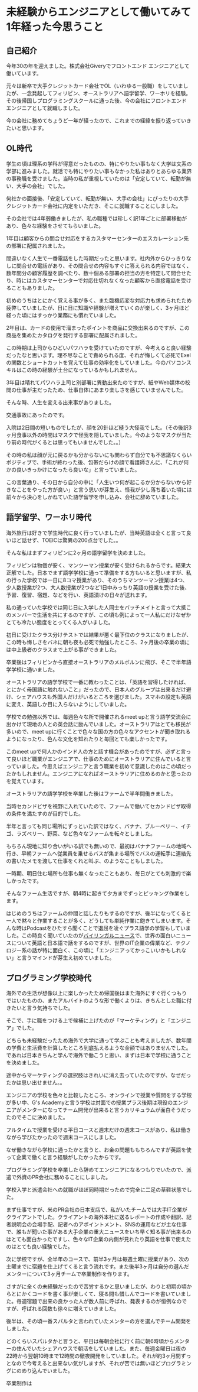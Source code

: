 # 未経験からエンジニアとして働いてみて1年経った今思うこと

## 自己紹介

今年30の年を迎えました。株式会社Giveryでフロントエンド エンジニアとして働いています。

元々は新卒で大手クレジットカード会社でOL（いわゆる一般職）をしていましたが、一念発起してフィリピン、オーストラリアへ語学留学、ワーホリを経験。その後帰国しプログラミングスクールに通った後、今の会社にフロントエンド エンジニアとして就職しました。

今の会社に務めてちょうど一年が経ったので、これまでの経緯を振り返っていきたいと思います。

## OL時代

学生の頃は理系の学科が得意だったものの、特にやりたい事もなく大学は文系の学部に進みました。就活でも特にやりたい事もなかった私はありとあらゆる業界の事務職を受けました。当時の私が重視していたのは「安定していて、転勤が無い、大手の会社」でした。

何社かの面接後、「安定していて、転勤が無い、大手の会社」にぴったりの大手クレジットカード会社に内定をいただき、そこに就職することにしました。

その会社では4年弱働きましたが、私の職種では珍しく訳1年ごとに部署移動があり、色々な経験をさせてもらいました。

1年目は顧客からの問合せ対応をするカスタマーセンターのエスカレーション先の部署に配属されました。

間違いなく人生で一番電話をした時期だったと思います。社内外からひっきりなしに問合せの電話があり、その問合せの内容もすぐに答えられる内容ではなく、数年間分の顧客履歴を調べたり、数十個ある部署の担当の方を特定して問合せたり、時にはカスタマーセンターで対応仕切れなくなった顧客から直接電話を受けることもありました。

初めのうちはとにかく覚える事が多く、また臨機応変な対応力も求められたため疲弊していましたが、日に日に知識や経験が増えていくのが楽しく、3ヶ月ほど経った頃にはすっかり業務にも慣れていました。

2年目は、カードの使用で溜まったポイントを商品に交換出来るのですが、この商品を集めたカタログを発行する部署に配属されました。

この時期は上司からひどいパワハラを受けていたのですが、今考えると良い経験だったなと思います。理不尽なことで責められる度、それが悔しくて必死でExelの関数とショートカットを覚えて仕事の効率化をしていました。今のパソコンスキルはこの時の経験が土台になっているかもしれません。

3年目は晴れてパワハラ上司と別部署に異動出来たのですが、紙やWeb媒体の校閲の仕事が主だったため、仕事自体にあまり楽しさを感じていませんでした。

そんな時、人生を変える出来事がありました。

交通事故にあったのです。

入院は2日間の短いものでしたが、顔を20針ほど縫う大怪我でした。（その後訳3ヶ月食事以外の時間はマスクで怪我を隠していました。今のようなマスクが当たり前の時代がくるとは思ってもいませんでした。。）

その時の私は顔が元に戻るかも分からないにも関わらず自分でも不思議なくらいポジティブで、手術が終わった後、包帯だらけの顔で看護師さんに、「これが何かの良いきっかけになったら良いな」と言っていました。

この言葉通り、その日から自分の中に「人生いつ何が起こるか分からないから好きなことをやった方が良い」と言う思いが芽生え、怪我が少し落ち着いた頃には前々から決心をしかねていた語学留学を申し込み、会社に辞めていました。

## 語学留学、ワーホリ時代

海外旅行は好きで学生時代に良く行っていましたが、当時英語は全くと言って良いほど話せず、TOEICは驚異の200点台でした。。

そんな私はまずフィリピンに2ヶ月の語学留学を決めました。

フィリピンは物価が安く、マンツーマン授業が安く受けられるからです。結果大正解でした。日本でまず語学学校に通って準備をする方もいると思いますが、私の行った学校では一日に8コマ授業があり、そのうちマンツーマン授業は4つ、少人数授業が2つ、大人数授業が2つなど1日中みっちり英語の授業を受けた後、予習、復習、宿題、などを行い、英語漬けの日々が送れます。

私の通っていた学校では同じ日に入学した人同士をバッチメイトと言って大抵このメンバーで生活を共にするのですが、この頃も例によって一人私にだけなぜかとても冷たい態度をとってくる人がいました。

初日に受けたクラス分けテストでは結果が悪く最下位のクラスになりましたが、この時も悔しさをバネに朝も夜も必死で勉強したところ、2ヶ月後の卒業の頃には中上級者のクラスまで上がる事ができました。

卒業後はフィリピンから直接オーストラリアのメルボルンに飛び、そこで半年語学学校に通いました。

オーストラリアの語学学校で一番に教わったことは、「英語を習得したければ、とにかく母国語に触れないこと」だったので、日本人のグループは出来るだけ避け、シェアハウスも外国人だけがいるところを選びました。スマホの設定も英語に変え、英語しか目に入らないようにしていました。

学校での勉強以外では、毎週色々な所で開催されるmeet upと言う語学交流会に出かけて現地の人との英会話に励んでいました。オーストラリアはとても移民が多いので、meet upに行くことで色々な国の方の色々なアクセントが聞き取れるようになったり、色んな文化を知れたりと毎回とても楽しかったです。

このmeet upで何人かのインド人の方と話す機会があったのですが、必ずと言って良いほど職業がエンジニアで、仕事のためにオーストラリアに住んでいると言っていました。今思えばエンジニアと言う職業を初めて意識したのはこの頃だったかもしれません。エンジニアになればオーストラリアに住めるのかと思ったのを覚えています。

オーストラリアの語学学校を卒業した後はファームで半年間働きました。

当時セカンドビザを視野に入れていたので、ファームで働いてセカンドビザ取得の条件を満たすのが目的でした。

半年と言っても同じ場所にずっといた訳ではなく、バナナ、ブルーベリー、イチゴ、ラズベリー、野菜、など色々なファームを転々としました。

もちろん現地に知り合いがいる訳でも無いので、最初はバナナファームの地域へ行き、早朝ファームへ従業員を乗せるバスが集まる場所でバスの運転手に連絡先の書いたメモを渡して仕事をくれと叫ぶ、のようなこともしました。

一時期、明日住む場所も仕事も無くなったこともあり、毎日がとても刺激的で楽しかったです。

そんなファーム生活ですが、朝4時に起きて夕方までずっとピッキング作業をします。

はじめのうちはファームの仲間と話したりもするのですが、後半になってくると一人で黙々と作業することが多く、どうしても単純作業に飽きてしまいます。そんな時はPodcastをひたすら聞くことで退屈を凌ぐプラス語学の学習もしていました。この時良く聞いていたのが[バイリンガルニュース](https://bilingualnews.jp/)で、世界の面白いニュースについて英語と日本語で話をするのですが、世界のIT企業の偉業など、テクノロジー系の話が特に面白く、この頃に「エンジニアってかっこいいかもしれない」と言うマインドが芽生え初めていました。

## プログラミング学校時代

海外での生活が想像以上に楽しかったため帰国後はまた海外にすぐ行くつもりではいたものの、またアルバイトのような形で働くよりは、きちんとした職に付きたいと言う気持ちでした。

そこで、手に職をつける上で候補に上げたのが「マーケティング」と「エンジニア」でした。

どちらも未経験だったため海外で大学に通って学ぶことも考えましたが、数年間の学費と生活費を計算したところ到底払えるような金額ではありませんでした。であれば日本きちんと学んで海外で働こうと思い、まずは日本で学校に通うことを決めました。

途中からマーケティングの選択肢はきれいに消え去っていたのですが、なぜだったかは思い出せません。。

エンジニアの学校を色々と比較したところ、オンラインで授業や質問をする学校が多い中、G's Academyと言う学校は対面での授業プラス後期は現役のエンジニアがメンターになってチーム開発が出来ると言うカリキュラムが面白そうだったのでそこに決めました。

フルタイムで授業を受ける平日コースと週末だけの週末コースがあり、私は働きながら学びたかったので週末コースにしました。

なぜ働きながら学校に通ったかと言うと、お金の問題ももちろんですが英語を使って企業で働くと言う経験がしたかったからです。

プログラミング学校を卒業したら辞めてエンジニアになるつもりでいたので、派遣で外資のPR会社に務めることにしました。

学校入学と派遣会社への就職がほぼ同時期だったので完全に二足の草鞋状態でした。

まず仕事ですが、米のPR会社の日本支店で、私がいたチームでは大手IT企業がクライアントでした。クライアントの海外本社に送るレポートの作成や翻訳、記者説明会の会場手配、記者へのアポイントメント、SNSの運用などが主な仕事で、誰もが聞いた事がある大手企業の重大ニュースをいち早く知る事が出来るのはとても面白かったですし、色々なIT企業の内側が見れたり英語を仕事で使えたのはとても良い経験でした。

次に学校ですが、全半年のコースで、前半3ヶ月は毎週土曜に授業があり、次の土曜までに宿題を仕上げてくると言う流れです。また後半3ヶ月は自分の選んだメンターについて3ヶ月チームで卒業制作を作ります。

さすがに全くの未経験だったので苦労するかと思いましたが、わりと初期の頃からとにかくコードを書く事が楽しくて、寝る間も惜しんでコードを書いていました。毎週宿題で出来の良かった人が数人前に呼ばれ、発表するのが恒例なのですが、呼ばれる回数も徐々に増えていきました。

後半は、その頃一番スパルタと言われていたメンターの方を選んでチーム開発をしました。

どのくらいスパルタかと言うと、平日は毎朝会社に行く前に朝6時頃からメンターの住んでいたシェアハウスで朝活をしていました。また、毎週金曜日は夜の22時から翌朝10時まで12時間の徹夜開発をしていました。それが約3ヶ月間ずっとなので今考えると出来ない気がしますが、それが苦では無いほどプログラミングにのめり込んでいました。

卒業制作は



























